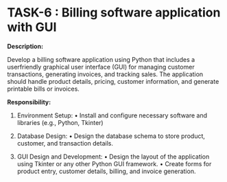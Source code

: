 # TASK-6 : Billing software application with GUI

**Description:**

  Develop a billing software application using Python that includes a userfriendly graphical user interface (GUI) for managing customer transactions, generating 
  invoices, and tracking sales. The application should handle product details, pricing, customer information, and generate printable bills or invoices.

**Responsibility:**

  1. Environment Setup:
      • Install and configure necessary software and libraries (e.g., Python, Tkinter)
     
  2. Database Design:
      • Design the database schema to store product, customer, and transaction details.
     
  3. GUI Design and Development:
      • Design the layout of the application using Tkinter or any other Python GUI framework.
      • Create forms for product entry, customer details, billing, and invoice generation.
